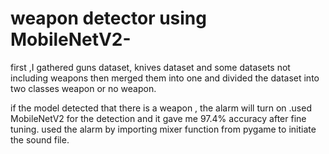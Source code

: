 # weapon detector using MobileNetV2-
first ,I gathered guns dataset, knives dataset and some datasets not including weapons then merged them into one and divided the dataset into two classes weapon or no weapon.

if the model detected that there is a weapon , the alarm will turn on .used MobileNetV2 for the detection and it gave me 97.4% accuracy after fine tuning.
used the alarm by importing mixer function from pygame to initiate the sound file.
